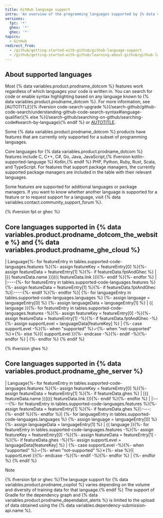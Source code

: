 ```yaml
---
title: GitHub language support
intro: 'An overview of the programming languages supported by {% data variables.product.prodname_dotcom %} features.'
versions:
  fpt: '*'
  ghes: '*'
  ghec: '*'
topics:
  - GitHub
redirect_from:
  - /github/getting-started-with-github/github-language-support
  - /github/getting-started-with-github/learning-about-github/github-language-support
---
```

<!-- If you make changes to this article, also update any feature-level articles to reflect the same changes in language support. -->

## About supported languages

Most {% data variables.product.prodname_dotcom %} features work regardless of which languages your code is written in. You can search for code or enable syntax highlighting based on any language known to {% data variables.product.prodname_dotcom %}. For more information, see [AUTOTITLE]{% ifversion code-search-upgrade %}(/search-github/github-code-search/understanding-github-code-search-syntax#language-qualifier){% else %}(/search-github/searching-on-github/searching-code#search-by-language){% endif %} or [AUTOTITLE](/get-started/writing-on-github/working-with-advanced-formatting/creating-and-highlighting-code-blocks#syntax-highlighting).

Some {% data variables.product.prodname_dotcom %} products have features that are currently only supported for a subset of programming languages.

Core languages for {% data variables.product.prodname_dotcom %} features include C, C++, C#, Go, Java, JavaScript,{% ifversion kotlin-supported-language %} Kotlin,{% endif %} PHP, Python, Ruby, Rust, Scala, and TypeScript. For features that support package managers, the currently supported package managers are included in the table with their relevant languages.

Some features are supported for additional languages or package managers. If you want to know whether another language is supported for a feature or to request support for a language, visit {% data variables.contact.community_support_forum %}.

<!-- Source for the following tables lives in data/tables/supported-code-languages.yml -->

{% ifversion fpt or ghec %}

## Core languages supported in {% data variables.product.prodname_dotcom_the_website %} and {% data variables.product.prodname_ghe_cloud %}

| Language{%- for featureEntry in tables.supported-code-languages.features %}{%- assign featureKey = featureEntry[0] %}{%- assign featureData = featureEntry[1] %}{%- if featureData.fptAndGhec %} | [{{ featureData.name }}]({{ featureData.link }}){%- endif %}{%- endfor %} |
|:----{%- for featureEntry in tables.supported-code-languages.features %}{%- assign featureData = featureEntry[1] %}{%- if featureData.fptAndGhec %}|:----:{%- endif %}{%- endfor %}|
{%- for languageEntry in tables.supported-code-languages.languages %}
{%- assign language = languageEntry[0] %}
{%- assign languageData = languageEntry[1] %}
| {{ language }}{%- for featureEntry in tables.supported-code-languages.features -%}{%- assign featureKey = featureEntry[0] -%}{%- assign featureData = featureEntry[1] -%}{%- if featureData.fptAndGhec -%}{%- assign supportLevel = languageData[featureKey] %} | {%- case supportLevel -%}{%- when "supported" %}✓{%- when "not-supported" %}✗{%- else %}{{ supportLevel }}{%- endcase -%}{%- endif -%}{%- endfor %} |
{%- endfor %}
{% endif %}

{% ifversion ghes %}

## Core languages supported in {% data variables.product.prodname_ghe_server %}

| Language{%- for featureEntry in tables.supported-code-languages.features %}{%- assign featureKey = featureEntry[0] %}{%- assign featureData = featureEntry[1] %}{%- if featureData.ghes %} | [{{ featureData.name }}]({{ featureData.link }}){%- endif %}{%- endfor %} |
|:----{%- for featureEntry in tables.supported-code-languages.features %}{%- assign featureData = featureEntry[1] %}{%- if featureData.ghes %}|:----:{%- endif %}{%- endfor %}|
{%- for languageEntry in tables.supported-code-languages.languages %}
{%- assign language = languageEntry[0] %}
{%- assign languageData = languageEntry[1] %}
| {{ language }}{%- for featureEntry in tables.supported-code-languages.features -%}{%- assign featureKey = featureEntry[0] -%}{%- assign featureData = featureEntry[1] -%}{%- if featureData.ghes -%}{%- assign supportLevel = languageData[featureKey] %} | {%- case supportLevel -%}{%- when "supported" %}✓{%- when "not-supported" %}✗{%- else %}{{ supportLevel }}{%- endcase -%}{%- endif -%}{%- endfor %} |
{%- endfor %}
{% endif %}

> [!NOTE]
> {% ifversion fpt or ghec %}The language support for {% data variables.product.prodname_copilot %} varies depending on the volume and diversity of training data for that language.{% endif %}
> The support of Gradle for the dependency graph and {% data variables.product.prodname_dependabot_alerts %} is limited to the upload of data obtained using the {% data variables.dependency-submission-api.name %}.

[^1]: {% ifversion codeql-rust-public-preview %}PHP and Scala {% else %}PHP, Rust, and Scala {% endif %}are supported for code scanning by third-party actions, but not by {% data variables.product.prodname_codeql %}.
